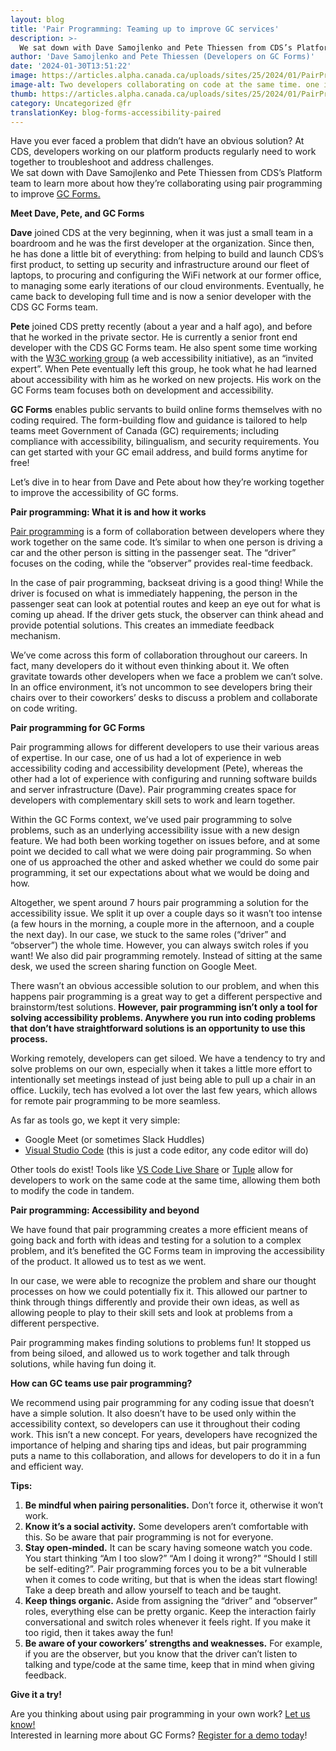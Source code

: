 ```yaml
---
layout: blog
title: 'Pair Programming: Teaming up to improve GC services'
description: >-
  We sat down with Dave Samojlenko and Pete Thiessen from CDS’s Platform team to learn more about how they’re collaborating using pair programming to improve GC Forms.
author: 'Dave Samojlenko and Pete Thiessen (Developers on GC Forms)'
date: '2024-01-30T13:51:22'
image: https://articles.alpha.canada.ca/uploads/sites/25/2024/01/PairProgramming_011124_Blog.png
image-alt: Two developers collaborating on code at the same time. one is writing while the other is reviewing and providing real-time feedback.
thumb: https://articles.alpha.canada.ca/uploads/sites/25/2024/01/PairProgramming_011124_Blog.png
category: Uncategorized @fr
translationKey: blog-forms-accessibility-paired
---
```


<p>Have you ever faced a problem that didn’t have an obvious solution? At CDS, developers working on our platform products regularly need to work together to troubleshoot and address challenges.<br>We sat down with Dave Samojlenko and Pete Thiessen from CDS&#8217;s Platform team to learn more about how they&#8217;re collaborating using pair programming to improve <a href="https://articles.alpha.canada.ca/forms-formulaires/?utm_source=EN_Blog-forms-accessibility-paired&amp;utm_medium=Blog&amp;utm_campaign=forms_blogs" target="_blank" rel="noreferrer noopener">GC Forms.</a></p>



<p><strong>Meet Dave, Pete, and GC Forms</strong></p>



<p><strong>Dave</strong> joined CDS at the very beginning, when it was just a small team in a boardroom and he was the first developer at the organization. Since then, he has done a little bit of everything: from helping to build and launch CDS&#8217;s first product, to setting up security and infrastructure around our fleet of laptops, to procuring and configuring the WiFi network at our former office, to managing some early iterations of our cloud environments. Eventually, he came back to developing full time and is now a senior developer with the CDS GC Forms team.</p>



<p><strong>Pete</strong> joined CDS pretty recently (about a year and a half ago), and before that he worked in the private sector. He is currently a senior front end developer with the CDS GC Forms team. He also spent some time working with the <a href="https://www.w3.org/WAI/fundamentals/accessibility-intro/" target="_blank" rel="noreferrer noopener">W3C working group</a> (a web accessibility initiative), as an “invited expert”. When Pete eventually left this group, he took what he had learned about accessibility with him as he worked on new projects. His work on the GC Forms team focuses both on development and accessibility.&nbsp;</p>



<p><strong>GC Forms</strong> enables public servants to build online forms themselves with no coding required. The form-building flow and guidance is tailored to help teams meet Government of Canada (GC) requirements; including compliance with accessibility, bilingualism, and security requirements. You can get started with your GC email address, and build forms anytime for free!&nbsp;</p>



<p>Let’s dive in to hear from Dave and Pete about how they’re working together to improve the accessibility of GC forms.&nbsp;&nbsp;&nbsp;</p>



<p><strong>Pair programming: What it is and how it works</strong></p>



<p><a href="https://www.btb.termiumplus.gc.ca/tpv2alpha/alpha-eng.html?lang=eng&amp;i=1&amp;srchtxt=pair+programming&amp;index=alt&amp;codom2nd_wet=1#resultrecs" target="_blank" rel="noreferrer noopener">Pair programming</a> is a form of collaboration between developers where they work together on the same code. It’s similar to when one person is driving a car and the other person is sitting in the passenger seat. The “driver” focuses on the coding, while the “observer” provides real-time feedback.&nbsp;</p>



<p>In the case of pair programming, backseat driving is a good thing! While the driver is focused on what is immediately happening, the person in the passenger seat can look at potential routes and keep an eye out for what is coming up ahead. If the driver gets stuck, the observer can think ahead and provide potential solutions. This creates an immediate feedback mechanism.</p>



<p>We’ve come across this form of collaboration throughout our careers. In fact, many developers do it without even thinking about it. We often gravitate towards other developers when we face a problem we can’t solve. In an office environment, it’s not uncommon to see developers bring their chairs over to their coworkers’ desks to discuss a problem and collaborate on code writing.</p>



<p><strong>Pair programming for GC Forms&nbsp;</strong></p>



<p>Pair programming allows for different developers to use their various areas of expertise. In our case, one of us had a lot of experience in web accessibility coding and accessibility development (Pete), whereas the other had a lot of experience with configuring and running software builds and server infrastructure (Dave). Pair programming creates space for developers with complementary skill sets to work and learn together.&nbsp;</p>



<p>Within the GC Forms context, we’ve used pair programming to solve problems, such as an underlying accessibility issue with a new design feature. We had both been working together on issues before, and at some point we decided to call what we were doing pair programming. So when one of us approached the other and asked whether we could do some pair programming, it set our expectations about what we would be doing and how.&nbsp;</p>



<p>Altogether, we spent around 7 hours pair programming a solution for the accessibility issue. We split it up over a couple days so it wasn’t too intense (a few hours in the morning, a couple more in the afternoon, and a couple the next day). In our case, we stuck to the same roles (“driver” and “observer”) the whole time. However, you can always switch roles if you want! We also did pair programming remotely. Instead of sitting at the same desk, we used the screen sharing function on Google Meet.&nbsp;</p>



<p>There wasn’t an obvious accessible solution to our problem, and when this happens pair programming is a great way to get a different perspective and brainstorm/test solutions. <strong>However, pair programming isn’t only a tool for solving accessibility problems. Anywhere you run into coding problems that don’t have straightforward solutions is an opportunity to use this process.&nbsp;</strong></p>



<p>Working remotely, developers can get siloed. We have a tendency to try and solve problems on our own, especially when it takes a little more effort to intentionally set meetings instead of just being able to pull up a chair in an office. Luckily, tech has evolved a lot over the last few years, which allows for remote pair programming to be more seamless.&nbsp;</p>



<p>As far as tools go, we kept it very simple:&nbsp;</p>



<ul>
<li>Google Meet (or sometimes Slack Huddles)</li>



<li><a href="https://code.visualstudio.com/" target="_blank" rel="noreferrer noopener">Visual Studio Code</a> (this is just a code editor, any code editor will do)</li>
</ul>



<p>Other tools do exist! Tools like <a href="https://code.visualstudio.com/learn/collaboration/live-share" target="_blank" rel="noreferrer noopener">VS Code Live Share</a> or <a href="https://tuple.app/" target="_blank" rel="noreferrer noopener">Tuple</a> allow for developers to work on the same code at the same time, allowing them both to modify the code in tandem.</p>



<p><strong>Pair programming: Accessibility and beyond</strong></p>



<p>We have found that pair programming creates a more efficient means of going back and forth with ideas and testing for a solution to a complex problem, and it’s benefited the GC Forms team in improving the accessibility of the product. It allowed us to test as we went.</p>



<p>In our case, we were able to recognize the problem and share our thought processes on how we could potentially fix it. This allowed our partner to think through things differently and provide their own ideas, as well as allowing people to play to their skill sets and look at problems from a different perspective.&nbsp;</p>



<p>Pair programming makes finding solutions to problems fun! It stopped us from being siloed, and allowed us to work together and talk through solutions, while having fun doing it.</p>



<p><strong>How can GC teams use pair programming?</strong></p>



<p>We recommend using pair programming for any coding issue that doesn&#8217;t have a simple solution. It also doesn’t have to be used only within the accessibility context, so developers can use it throughout their coding work. This isn’t a new concept. For years, developers have recognized the importance of helping and sharing tips and ideas, but pair programming puts a name to this collaboration, and allows for developers to do it in a fun and efficient way.&nbsp;</p>



<p><strong>Tips:</strong></p>



<ol>
<li><strong>Be mindful when pairing personalities.</strong> Don’t force it, otherwise it won’t work.&nbsp;</li>



<li><strong>Know it’s a social activity.</strong> Some developers aren’t comfortable with this. So be aware that pair programming is not for everyone.&nbsp;</li>



<li><strong>Stay open-minded.</strong> It can be scary having someone watch you code. You start thinking “Am I too slow?” “Am I doing it wrong?” “Should I still be self-editing?”. Pair programming forces you to be a bit vulnerable when it comes to code writing, but that is when the ideas start flowing! Take a deep breath and allow yourself to teach and be taught.&nbsp;</li>



<li><strong>Keep things organic.</strong> Aside from assigning the “driver” and “observer” roles, everything else can be pretty organic. Keep the interaction fairly conversational and switch roles whenever it feels right. If you make it too rigid, then it takes away the fun!</li>



<li><strong>Be aware of your coworkers’ strengths and weaknesses.</strong> For example, if you are the observer, but you know that the driver can’t listen to talking and type/code at the same time, keep that in mind when giving feedback.&nbsp;</li>
</ol>



<p><strong>Give it a try!</strong></p>



<p>Are you thinking about using pair programming in your own work? <a href="mailto:cds-snc@servicecanada.gc.ca" target="_blank" rel="noreferrer noopener">Let us know!</a><br>Interested in learning more about GC Forms? <a href="https://articles.alpha.canada.ca/forms-formulaires/register-for-a-demo/?utm_source=EN_Blog-forms-accessibility-paired&amp;utm_medium=Blog+post&amp;utm_campaign=forms_blogs" target="_blank" rel="noreferrer noopener">Register for a demo today</a>!</p>

